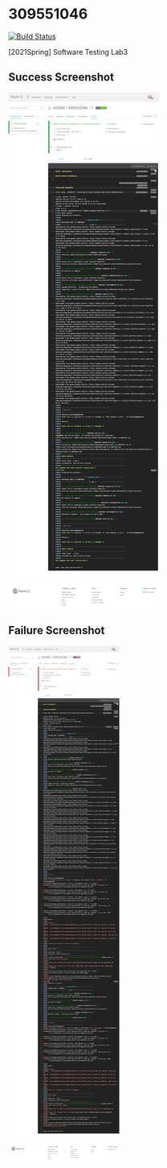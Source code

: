 # 309551046

[![Build Status](https://travis-ci.com/rti56kt/309551046.svg?branch=main)](https://travis-ci.com/rti56kt/309551046)

[2021Spring] Software Testing Lab3

## Success Screenshot

![Success Screenshot](/img/travis_success.png)

## Failure Screenshot

![Fail Screenshot](/img/travis_fail.png)
